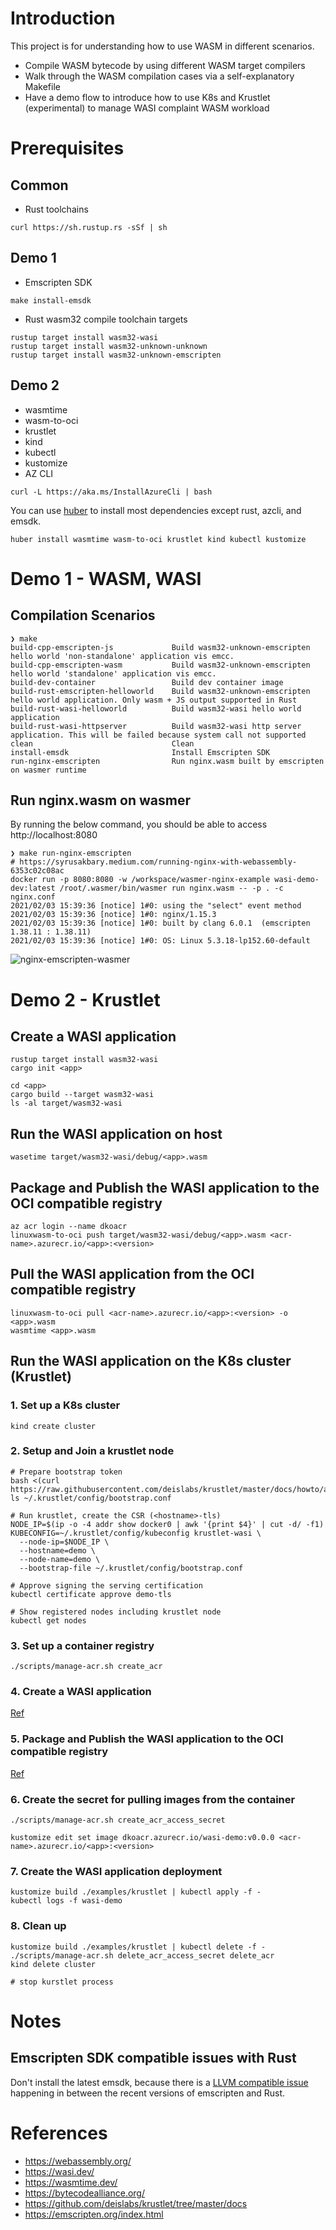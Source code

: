 # Introduction

This project is for understanding how to use WASM in different scenarios.

- Compile WASM bytecode by using different WASM target compilers
- Walk through the WASM compilation cases via a self-explanatory Makefile
- Have a demo flow to introduce how to use K8s and Krustlet (experimental) to manage WASI complaint WASM workload

# Prerequisites

## Common

- Rust toolchains

```console
curl https://sh.rustup.rs -sSf | sh
```

## Demo 1

- Emscripten SDK 

```console
make install-emsdk
```
  
- Rust wasm32 compile toolchain targets

```console
rustup target install wasm32-wasi
rustup target install wasm32-unknown-unknown
rustup target install wasm32-unknown-emscripten
```

## Demo 2
- wasmtime
- wasm-to-oci
- krustlet
- kind
- kubectl
- kustomize
- AZ CLI

```console
curl -L https://aka.ms/InstallAzureCli | bash
```

You can use [huber](https://github.com/innobead/huber) to install most dependencies except rust, azcli, and emsdk.

```console
huber install wasmtime wasm-to-oci krustlet kind kubectl kustomize
```

# Demo 1 - WASM, WASI

## Compilation Scenarios
```console
❯ make
build-cpp-emscripten-js             Build wasm32-unknown-emscripten hello world 'non-standalone' application vis emcc.
build-cpp-emscripten-wasm           Build wasm32-unknown-emscripten hello world 'standalone' application vis emcc.
build-dev-container                 Build dev container image
build-rust-emscripten-helloworld    Build wasm32-unknown-emscripten hello world application. Only wasm + JS output supported in Rust
build-rust-wasi-helloworld          Build wasm32-wasi hello world application
build-rust-wasi-httpserver          Build wasm32-wasi http server application. This will be failed because system call not supported
clean                               Clean
install-emsdk                       Install Emscripten SDK
run-nginx-emscripten                Run nginx.wasm built by emscripten on wasmer runtime
```

## Run nginx.wasm on wasmer

By running the below command, you should be able to access http://localhost:8080

```console
❯ make run-nginx-emscripten
# https://syrusakbary.medium.com/running-nginx-with-webassembly-6353c02c08ac
docker run -p 8080:8080 -w /workspace/wasmer-nginx-example wasi-demo-dev:latest /root/.wasmer/bin/wasmer run nginx.wasm -- -p . -c nginx.conf
2021/02/03 15:39:36 [notice] 1#0: using the "select" event method
2021/02/03 15:39:36 [notice] 1#0: nginx/1.15.3
2021/02/03 15:39:36 [notice] 1#0: built by clang 6.0.1  (emscripten 1.38.11 : 1.38.11)
2021/02/03 15:39:36 [notice] 1#0: OS: Linux 5.3.18-lp152.60-default

```

![nginx-emscripten-wasmer](./docs/nginx-emscripten-wasmer.png)

# Demo 2 - Krustlet

## Create a WASI application

```console
rustup target install wasm32-wasi
cargo init <app>
```

```console
cd <app>
cargo build --target wasm32-wasi
ls -al target/wasm32-wasi
```


## Run the WASI application on host

```console
wasetime target/wasm32-wasi/debug/<app>.wasm
```

## Package and Publish the WASI application to the OCI compatible registry

```console
az acr login --name dkoacr
linuxwasm-to-oci push target/wasm32-wasi/debug/<app>.wasm <acr-name>.azurecr.io/<app>:<version>
```

## Pull the WASI application from the OCI compatible registry

```console
linuxwasm-to-oci pull <acr-name>.azurecr.io/<app>:<version> -o <app>.wasm
wasmtime <app>.wasm
```

## Run the WASI application on the K8s cluster (Krustlet)

### 1. Set up a K8s cluster

```console
kind create cluster
```

### 2. Setup and Join a krustlet node

```console
# Prepare bootstrap token
bash <(curl https://raw.githubusercontent.com/deislabs/krustlet/master/docs/howto/assets/bootstrap.sh)
ls ~/.krustlet/config/bootstrap.conf

# Run krustlet, create the CSR (<hostname>-tls)
NODE_IP=$(ip -o -4 addr show docker0 | awk '{print $4}' | cut -d/ -f1)
KUBECONFIG=~/.krustlet/config/kubeconfig krustlet-wasi \
  --node-ip=$NODE_IP \
  --hostname=demo \
  --node-name=demo \
  --bootstrap-file ~/.krustlet/config/bootstrap.conf

# Approve signing the serving certification
kubectl certificate approve demo-tls

# Show registered nodes including krustlet node
kubectl get nodes
```

### 3. Set up a container registry

```console
./scripts/manage-acr.sh create_acr
```

### 4. Create a WASI application

[Ref](#create-a-wasi-application)

### 5. Package and Publish the WASI application to the OCI compatible registry

[Ref](#package-and-publish-the-wasi-application-to-the-oci-compatible-registry)

### 6. Create the secret for pulling images from the container

```console
./scripts/manage-acr.sh create_acr_access_secret
```

```console
kustomize edit set image dkoacr.azurecr.io/wasi-demo:v0.0.0 <acr-name>.azurecr.io/<app>:<version>
```

### 7. Create the WASI application deployment

```console
kustomize build ./examples/krustlet | kubectl apply -f -
kubectl logs -f wasi-demo
```
### 8. Clean up

```console
kustomize build ./examples/krustlet | kubectl delete -f -
./scripts/manage-acr.sh delete_acr_access_secret delete_acr
kind delete cluster

# stop kurstlet process
```

# Notes

## Emscripten SDK compatible issues with Rust

Don't install the latest emsdk, because there is a [LLVM compatible issue](https://github.com/emscripten-core/emscripten/issues/12551#issuecomment-732648120) happening 
in between the recent versions of emscripten and Rust.

# References

- https://webassembly.org/
- https://wasi.dev/
- https://wasmtime.dev/
- https://bytecodealliance.org/
- https://github.com/deislabs/krustlet/tree/master/docs
- https://emscripten.org/index.html
